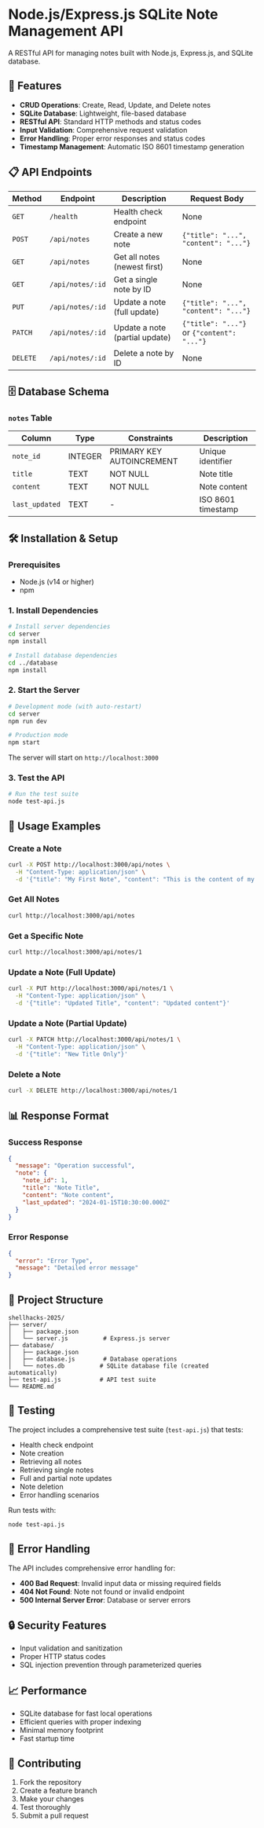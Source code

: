 # Node.js/Express.js SQLite Note Management API

A RESTful API for managing notes built with Node.js, Express.js, and SQLite database.

## 🚀 Features

- **CRUD Operations**: Create, Read, Update, and Delete notes
- **SQLite Database**: Lightweight, file-based database
- **RESTful API**: Standard HTTP methods and status codes
- **Input Validation**: Comprehensive request validation
- **Error Handling**: Proper error responses and status codes
- **Timestamp Management**: Automatic ISO 8601 timestamp generation

## 📋 API Endpoints

| Method | Endpoint | Description | Request Body |
|--------|----------|-------------|--------------|
| `GET` | `/health` | Health check endpoint | None |
| `POST` | `/api/notes` | Create a new note | `{"title": "...", "content": "..."}` |
| `GET` | `/api/notes` | Get all notes (newest first) | None |
| `GET` | `/api/notes/:id` | Get a single note by ID | None |
| `PUT` | `/api/notes/:id` | Update a note (full update) | `{"title": "...", "content": "..."}` |
| `PATCH` | `/api/notes/:id` | Update a note (partial update) | `{"title": "..."}` or `{"content": "..."}` |
| `DELETE` | `/api/notes/:id` | Delete a note by ID | None |

## 🗄️ Database Schema

### `notes` Table

| Column | Type | Constraints | Description |
|--------|------|-------------|-------------|
| `note_id` | INTEGER | PRIMARY KEY AUTOINCREMENT | Unique identifier |
| `title` | TEXT | NOT NULL | Note title |
| `content` | TEXT | NOT NULL | Note content |
| `last_updated` | TEXT | - | ISO 8601 timestamp |

## 🛠️ Installation & Setup

### Prerequisites
- Node.js (v14 or higher)
- npm

### 1. Install Dependencies

```bash
# Install server dependencies
cd server
npm install

# Install database dependencies
cd ../database
npm install
```

### 2. Start the Server

```bash
# Development mode (with auto-restart)
cd server
npm run dev

# Production mode
npm start
```

The server will start on `http://localhost:3000`

### 3. Test the API

```bash
# Run the test suite
node test-api.js
```

## 📝 Usage Examples

### Create a Note
```bash
curl -X POST http://localhost:3000/api/notes \
  -H "Content-Type: application/json" \
  -d '{"title": "My First Note", "content": "This is the content of my note."}'
```

### Get All Notes
```bash
curl http://localhost:3000/api/notes
```

### Get a Specific Note
```bash
curl http://localhost:3000/api/notes/1
```

### Update a Note (Full Update)
```bash
curl -X PUT http://localhost:3000/api/notes/1 \
  -H "Content-Type: application/json" \
  -d '{"title": "Updated Title", "content": "Updated content"}'
```

### Update a Note (Partial Update)
```bash
curl -X PATCH http://localhost:3000/api/notes/1 \
  -H "Content-Type: application/json" \
  -d '{"title": "New Title Only"}'
```

### Delete a Note
```bash
curl -X DELETE http://localhost:3000/api/notes/1
```

## 📊 Response Format

### Success Response
```json
{
  "message": "Operation successful",
  "note": {
    "note_id": 1,
    "title": "Note Title",
    "content": "Note content",
    "last_updated": "2024-01-15T10:30:00.000Z"
  }
}
```

### Error Response
```json
{
  "error": "Error Type",
  "message": "Detailed error message"
}
```

## 🔧 Project Structure

```
shellhacks-2025/
├── server/
│   ├── package.json
│   └── server.js          # Express.js server
├── database/
│   ├── package.json
│   ├── database.js        # Database operations
│   └── notes.db          # SQLite database file (created automatically)
├── test-api.js           # API test suite
└── README.md
```

## 🧪 Testing

The project includes a comprehensive test suite (`test-api.js`) that tests:

- Health check endpoint
- Note creation
- Retrieving all notes
- Retrieving single notes
- Full and partial note updates
- Note deletion
- Error handling scenarios

Run tests with:
```bash
node test-api.js
```

## 🚨 Error Handling

The API includes comprehensive error handling for:

- **400 Bad Request**: Invalid input data or missing required fields
- **404 Not Found**: Note not found or invalid endpoint
- **500 Internal Server Error**: Database or server errors

## 🔒 Security Features

- Input validation and sanitization
- Proper HTTP status codes
- SQL injection prevention through parameterized queries

## 📈 Performance

- SQLite database for fast local operations
- Efficient queries with proper indexing
- Minimal memory footprint
- Fast startup time

## 🤝 Contributing

1. Fork the repository
2. Create a feature branch
3. Make your changes
4. Test thoroughly
5. Submit a pull request
